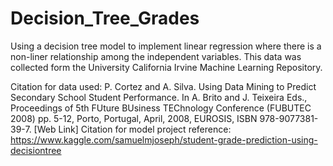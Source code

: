 # Decision_Tree_Grades
Using a decision tree model to implement linear regression where there is a non-liner relationship among the independent variables.  This data was collected form the University California Irvine Machine Learning Repository. 

Citation for data used:
P. Cortez and A. Silva. Using Data Mining to Predict Secondary School Student Performance. In A. Brito and J. Teixeira Eds., Proceedings of 5th FUture BUsiness TEChnology Conference (FUBUTEC 2008) pp. 5-12, Porto, Portugal, April, 2008, EUROSIS, ISBN 978-9077381-39-7.
[Web Link]
Citation for model project reference:
https://www.kaggle.com/samuelmjoseph/student-grade-prediction-using-decisiontree

